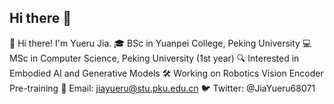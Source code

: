 ## Hi there 👋

<!--
**jiayueru/jiayueru** is a ✨ _special_ ✨ repository because its `README.md` (this file) appears on your GitHub profile.

Here are some ideas to get you started:

- 🔭 I’m currently working on ...
- 🌱 I’m currently learning ...
- 👯 I’m looking to collaborate on ...
- 🤔 I’m looking for help with ...
- 💬 Ask me about ...
- 📫 How to reach me: ...
- 😄 Pronouns: ...
- ⚡ Fun fact: ...
-->

👋 Hi there! I'm Yueru Jia.
🎓 BSc in Yuanpei College, Peking University
💻 MSc in Computer Science, Peking University (1st year)
🔍 Interested in Embodied AI and Generative Models
🛠️ Working on Robotics Vision Encoder Pre-training
📧 Email: jiayueru@stu.pku.edu.cn
🐦 Twitter: @JiaYueru68071
